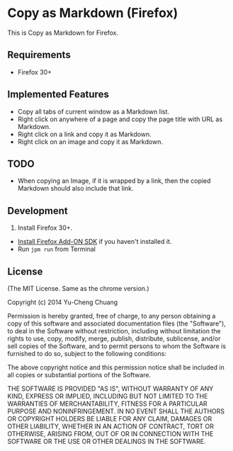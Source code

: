 # Copy as Markdown (Firefox)

This is Copy as Markdown for Firefox.

## Requirements

* Firefox 30+

## Implemented Features

* Copy all tabs of current window as a Markdown list.
* Right click on anywhere of a page and copy the page title with URL as Markdown.
* Right click on a link and copy it as Markdown.
* Right click on an image and copy it as Markdown.

## TODO

* When copying an Image, if it is wrapped by a link, then the copied Markdown should also include that link.

## Development

1. Install Firefox 30+.
* [Install Firefox Add-ON SDK](https://developer.mozilla.org/en-US/Add-ons/SDK/Tutorials/Installation) if you haven't installed it.
* Run `jpm run` from Terminal

## License

(The MIT License. Same as the chrome version.)

Copyright (c) 2014 Yu-Cheng Chuang

Permission is hereby granted, free of charge, to any person obtaining a copy
of this software and associated documentation files (the "Software"), to deal
in the Software without restriction, including without limitation the rights
to use, copy, modify, merge, publish, distribute, sublicense, and/or sell
copies of the Software, and to permit persons to whom the Software is
furnished to do so, subject to the following conditions:

The above copyright notice and this permission notice shall be included in
all copies or substantial portions of the Software.

THE SOFTWARE IS PROVIDED "AS IS", WITHOUT WARRANTY OF ANY KIND, EXPRESS OR
IMPLIED, INCLUDING BUT NOT LIMITED TO THE WARRANTIES OF MERCHANTABILITY,
FITNESS FOR A PARTICULAR PURPOSE AND NONINFRINGEMENT. IN NO EVENT SHALL THE
AUTHORS OR COPYRIGHT HOLDERS BE LIABLE FOR ANY CLAIM, DAMAGES OR OTHER
LIABILITY, WHETHER IN AN ACTION OF CONTRACT, TORT OR OTHERWISE, ARISING FROM,
OUT OF OR IN CONNECTION WITH THE SOFTWARE OR THE USE OR OTHER DEALINGS IN
THE SOFTWARE.
